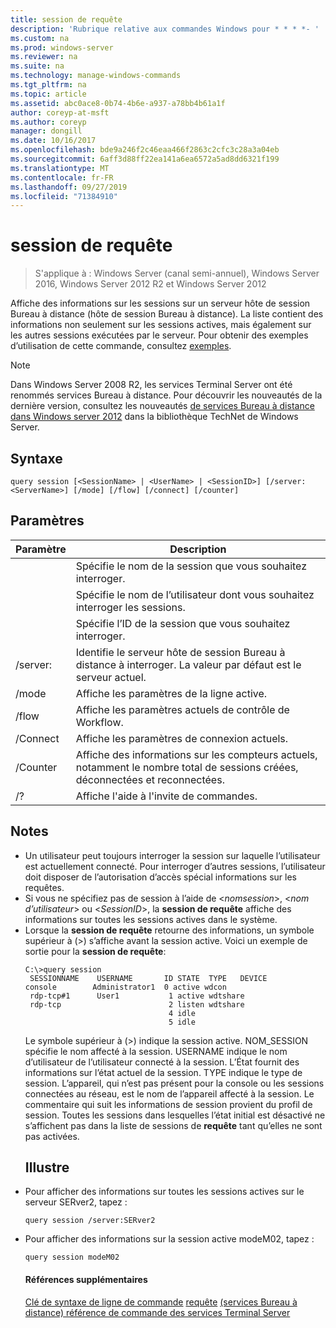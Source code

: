 ```yaml
---
title: session de requête
description: 'Rubrique relative aux commandes Windows pour * * * *- '
ms.custom: na
ms.prod: windows-server
ms.reviewer: na
ms.suite: na
ms.technology: manage-windows-commands
ms.tgt_pltfrm: na
ms.topic: article
ms.assetid: abc0ace8-0b74-4b6e-a937-a78bb4b61a1f
author: coreyp-at-msft
ms.author: coreyp
manager: dongill
ms.date: 10/16/2017
ms.openlocfilehash: bde9a246f2c46eaa466f2863c2cfc3c28a3a04eb
ms.sourcegitcommit: 6aff3d88ff22ea141a6ea6572a5ad8dd6321f199
ms.translationtype: MT
ms.contentlocale: fr-FR
ms.lasthandoff: 09/27/2019
ms.locfileid: "71384910"
---
```

# <a name="query-session"></a>session de requête

>S'applique à : Windows Server (canal semi-annuel), Windows Server 2016, Windows Server 2012 R2 et Windows Server 2012

Affiche des informations sur les sessions sur un serveur hôte de session Bureau à distance (hôte de session Bureau à distance).
La liste contient des informations non seulement sur les sessions actives, mais également sur les autres sessions exécutées par le serveur.
Pour obtenir des exemples d’utilisation de cette commande, consultez [exemples](#BKMK_examples).
> [!NOTE]
> Dans Windows Server 2008 R2, les services Terminal Server ont été renommés services Bureau à distance. Pour découvrir les nouveautés de la dernière version, consultez les nouveautés [de services Bureau à distance dans Windows server 2012](https://technet.microsoft.com/library/hh831527) dans la bibliothèque TechNet de Windows Server.
> ## <a name="syntax"></a>Syntaxe
> ```
> query session [<SessionName> | <UserName> | <SessionID>] [/server:<ServerName>] [/mode] [/flow] [/connect] [/counter]
> ```
> ## <a name="parameters"></a>Paramètres
> 
> |      Paramètre       |                                                      Description                                                      |
> |----------------------|-----------------------------------------------------------------------------------------------------------------------|
> |    <SessionName>     |                               Spécifie le nom de la session que vous souhaitez interroger.                               |
> |      <UserName>      |                           Spécifie le nom de l’utilisateur dont vous souhaitez interroger les sessions.                            |
> |     <SessionID>      |                                Spécifie l’ID de la session que vous souhaitez interroger.                                |
> | /server:<ServerName> |                  Identifie le serveur hôte de session Bureau à distance à interroger. La valeur par défaut est le serveur actuel.                   |
> |        /mode         |                                            Affiche les paramètres de la ligne active.                                            |
> |        /flow         |                                        Affiche les paramètres actuels de contrôle de Workflow.                                        |
> |       /Connect       |                                          Affiche les paramètres de connexion actuels.                                           |
> |       /Counter       | Affiche des informations sur les compteurs actuels, notamment le nombre total de sessions créées, déconnectées et reconnectées. |
> |          /?          |                                         Affiche l'aide à l'invite de commandes.                                          |
> 
> ## <a name="remarks"></a>Notes
> - Un utilisateur peut toujours interroger la session sur laquelle l’utilisateur est actuellement connecté. Pour interroger d’autres sessions, l’utilisateur doit disposer de l’autorisation d’accès spécial informations sur les requêtes.
> - Si vous ne spécifiez pas de session à l’aide de <*nomsession*>, <*nom d’utilisateur*> ou <*SessionID*>, la **session de requête** affiche des informations sur toutes les sessions actives dans le système.
> - Lorsque la **session de requête** retourne des informations, un symbole supérieur à (>) s’affiche avant la session active. Voici un exemple de sortie pour la **session de requête**:
>   ```
>   C:\>query session
>    SESSIONNAME    USERNAME       ID STATE  TYPE   DEVICE
>   console        Administrator1  0 active wdcon
>    rdp-tcp#1      User1           1 active wdtshare
>    rdp-tcp                        2 listen wdtshare
>                                   4 idle
>                                   5 idle
>   ```
>   Le symbole supérieur à (>) indique la session active. NOM_SESSION spécifie le nom affecté à la session. USERNAME indique le nom d’utilisateur de l’utilisateur connecté à la session. L’État fournit des informations sur l’état actuel de la session. TYPE indique le type de session. L’appareil, qui n’est pas présent pour la console ou les sessions connectées au réseau, est le nom de l’appareil affecté à la session. Le commentaire qui suit les informations de session provient du profil de session. Toutes les sessions dans lesquelles l’état initial est désactivé ne s’affichent pas dans la liste de sessions de **requête** tant qu’elles ne sont pas activées.
>   ## <a name="BKMK_examples"></a>Illustre
> - Pour afficher des informations sur toutes les sessions actives sur le serveur SERver2, tapez :
>   ```
>   query session /server:SERver2
>   ```
> - Pour afficher des informations sur la session active modeM02, tapez :
>   ```
>   query session modeM02
>   ```
>   #### <a name="additional-references"></a>Références supplémentaires
>   [Clé de syntaxe de ligne de commande](command-line-syntax-key.md)
>   [requête](query.md)
>   [ &#40;services Bureau à distance&#41; référence de commande des services Terminal Server](remote-desktop-services-terminal-services-command-reference.md)
